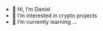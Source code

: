 - 👋 Hi, I’m Daniel
- 👀 I’m interested in crypto projects
- 🌱 I’m currently learning ...

<!---
Daniel22872/Daniel22872 is a ✨ special ✨ repository because its `README.md` (this file) appears on your GitHub profile.
You can click the Preview link to take a look at your changes.
--->
